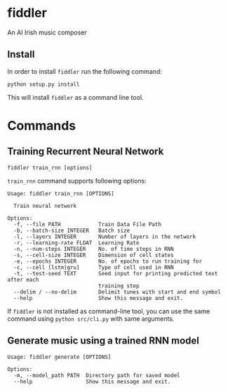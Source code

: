 # fiddler
An AI Irish music composer


## Install

In order to install `fiddler` run the following command:

    python setup.py install
    
 This will install `fiddler` as a command line tool.
 

 # Commands

 ## Training Recurrent Neural Network
 
    fiddler train_rnn [options]

`train_rnn` command supports following options:

```
Usage: fiddler train_rnn [OPTIONS]

  Train neural network

Options:
  -f, --file PATH            Train Data File Path
  -b, --batch-size INTEGER   Batch size
  -l, --layers INTEGER       Number of layers in the network
  -r, --learning-rate FLOAT  Learning Rate
  -n, --num-steps INTEGER    No. of time steps in RNN
  -s, --cell-size INTEGER    Dimension of cell states
  -e, --epochs INTEGER       No. of epochs to run training for
  -c, --cell [lstm|gru]      Type of cell used in RNN
  -t, --test-seed TEXT       Seed input for printing predicted text after each
                             training step
  --delim / --no-delim       Delimit tunes with start and end symbol
  --help                     Show this message and exit.
```
 
 If `fiddler` is not installed as command-line tool, you can use the same command using `python src/cli.py` with same arguments.

 ## Generate music using a trained RNN model

```
Usage: fiddler generate [OPTIONS]

Options:
  -m, --model_path PATH  Directory path for saved model
  --help                 Show this message and exit.
```
  
 
